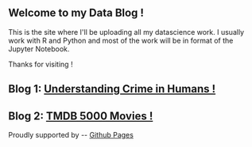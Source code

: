 ## Welcome to my Data Blog !

This is the site where I'll be uploading all my datascience work. I usually work with R and Python and most of the work will be in format of the Jupyter Notebook.

Thanks for visiting !


## Blog 1: [Understanding Crime in Humans !](https://chiragrankja456.github.io/notebook_pub.html)
## Blog 2: [TMDB 5000 Movies !](https://chiragrankja456.github.io/TMDB_Movies.html)


Proudly supported by -- [Github Pages](https://pages.github.com/)
